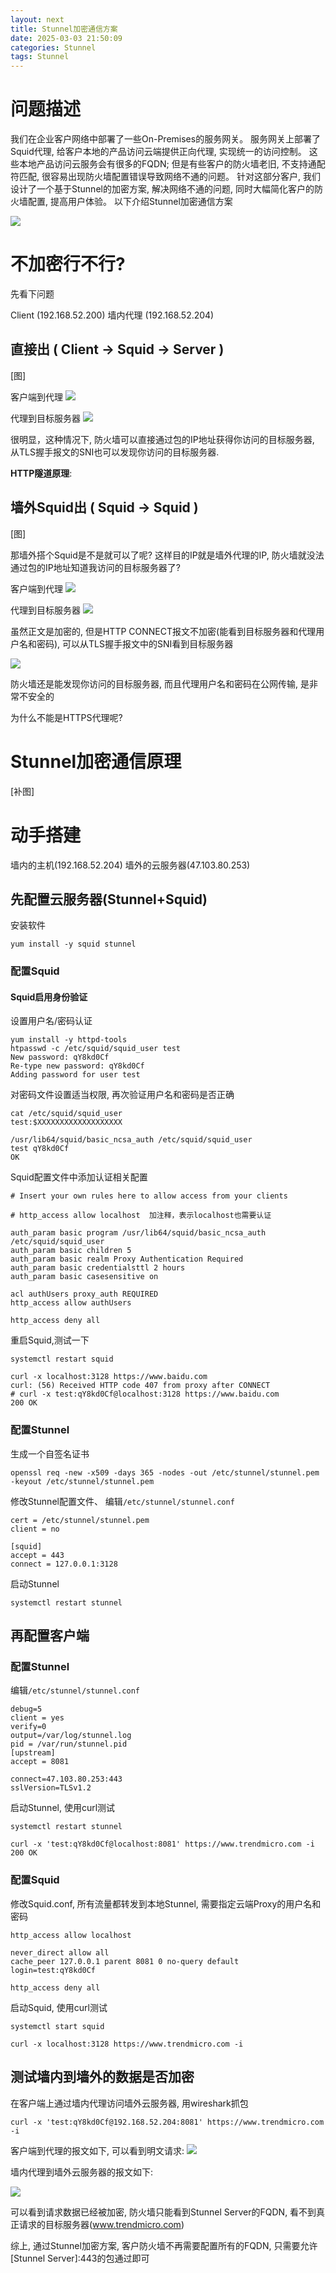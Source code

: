 ```yaml
---
layout: next
title: Stunnel加密通信方案
date: 2025-03-03 21:50:09
categories: Stunnel
tags: Stunnel
---
```


# 问题描述
我们在企业客户网络中部署了一些On-Premises的服务网关。 服务网关上部署了Squid代理, 给客户本地的产品访问云端提供正向代理, 实现统一的访问控制。
这些本地产品访问云服务会有很多的FQDN; 但是有些客户的防火墙老旧, 不支持通配符匹配, 很容易出现防火墙配置错误导致网络不通的问题。
针对这部分客户, 我们设计了一个基于Stunnel的加密方案, 解决网络不通的问题, 同时大幅简化客户的防火墙配置, 提高用户体验。
以下介绍Stunnel加密通信方案

![](stunnel_design.png)

<!-- more -->

# 不加密行不行?

先看下问题

Client (192.168.52.200)
墙内代理 (192.168.52.204)

## 直接出 ( Client -> Squid -> Server )

[图]

客户端到代理
![](image_direct0.png)

代理到目标服务器
![](image_direct1.png)

很明显，这种情况下, 防火墙可以直接通过包的IP地址获得你访问的目标服务器, 从TLS握手报文的SNI也可以发现你访问的目标服务器.

**HTTP隧道原理**:


## 墙外Squid出 ( Squid -> Squid )

[图]

那墙外搭个Squid是不是就可以了呢? 这样目的IP就是墙外代理的IP, 防火墙就没法通过包的IP地址知道我访问的目标服务器了?

客户端到代理
![](image_no_stunnel0.png)

代理到目标服务器
![](image_no_stunnel1.png)

虽然正文是加密的, 但是HTTP CONNECT报文不加密(能看到目标服务器和代理用户名和密码), 可以从TLS握手报文中的SNI看到目标服务器

![](image_no_stunnel2.png)

防火墙还是能发现你访问的目标服务器, 而且代理用户名和密码在公网传输, 是非常不安全的


为什么不能是HTTPS代理呢?

# Stunnel加密通信原理
[补图]
 
# 动手搭建
墙内的主机(192.168.52.204)
墙外的云服务器(47.103.80.253)


## 先配置云服务器(Stunnel+Squid)

安装软件
```
yum install -y squid stunnel
```

### 配置Squid

#### Squid启用身份验证
设置用户名/密码认证
```
yum install -y httpd-tools
htpasswd -c /etc/squid/squid_user test
New password: qY8kd0Cf
Re-type new password: qY8kd0Cf
Adding password for user test
```
对密码文件设置适当权限, 再次验证用户名和密码是否正确
```
cat /etc/squid/squid_user
test:$XXXXXXXXXXXXXXXXXXX

/usr/lib64/squid/basic_ncsa_auth /etc/squid/squid_user 
test qY8kd0Cf
OK
```
Squid配置文件中添加认证相关配置
```
# Insert your own rules here to allow access from your clients

# http_access allow localhost  加注释，表示localhost也需要认证

auth_param basic program /usr/lib64/squid/basic_ncsa_auth /etc/squid/squid_user
auth_param basic children 5
auth_param basic realm Proxy Authentication Required
auth_param basic credentialsttl 2 hours
auth_param basic casesensitive on

acl authUsers proxy_auth REQUIRED
http_access allow authUsers

http_access deny all
```
重启Squid,测试一下
```
systemctl restart squid

curl -x localhost:3128 https://www.baidu.com
curl: (56) Received HTTP code 407 from proxy after CONNECT
# curl -x test:qY8kd0Cf@localhost:3128 https://www.baidu.com
200 OK
```

### 配置Stunnel
生成一个自签名证书
```
openssl req -new -x509 -days 365 -nodes -out /etc/stunnel/stunnel.pem -keyout /etc/stunnel/stunnel.pem
```
修改Stunnel配置文件、
编辑`/etc/stunnel/stunnel.conf`
```
cert = /etc/stunnel/stunnel.pem
client = no

[squid]
accept = 443
connect = 127.0.0.1:3128
```
启动Stunnel
```
systemctl restart stunnel
```

## 再配置客户端


### 配置Stunnel
编辑`/etc/stunnel/stunnel.conf`
```
debug=5
client = yes
verify=0
output=/var/log/stunnel.log
pid = /var/run/stunnel.pid
[upstream]
accept = 8081

connect=47.103.80.253:443
sslVersion=TLSv1.2
```
启动Stunnel, 使用curl测试
```
systemctl restart stunnel

curl -x 'test:qY8kd0Cf@localhost:8081' https://www.trendmicro.com -i
200 OK
```

### 配置Squid
修改Squid.conf, 所有流量都转发到本地Stunnel, 需要指定云端Proxy的用户名和密码
```
http_access allow localhost

never_direct allow all
cache_peer 127.0.0.1 parent 8081 0 no-query default login=test:qY8kd0Cf

http_access deny all
```
启动Squid, 使用curl测试
```
systemctl start squid

curl -x localhost:3128 https://www.trendmicro.com -i
```

## 测试墙内到墙外的数据是否加密

在客户端上通过墙内代理访问墙外云服务器, 用wireshark抓包
```
curl -x 'test:qY8kd0Cf@192.168.52.204:8081' https://www.trendmicro.com -i
```
客户端到代理的报文如下, 可以看到明文请求:
![](image_ok0.png)


墙内代理到墙外云服务器的报文如下:

![](image_ok1.png)

可以看到请求数据已经被加密, 防火墙只能看到Stunnel Server的FQDN, 看不到真正请求的目标服务器(www.trendmicro.com)

综上, 通过Stunnel加密方案, 客户防火墙不再需要配置所有的FQDN, 只需要允许[Stunnel Server]:443的包通过即可